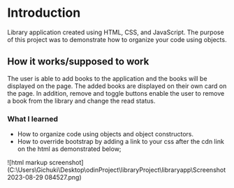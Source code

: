 
# Introduction
Library application created using HTML, CSS, and JavaScript. The purpose of this 
project was to demonstrate how to organize your code using objects.

## How it works/supposed to work
The user is able to add books to the application and the books will be displayed on the page.
The added books are displayed on their own card on the page. In addition, remove and toggle
buttons enable the user to remove a book from the library and change the read status.

### What I learned 

- How to organize code using objects and object constructors.
- How to override bootstrap by adding a link to your css after 
the cdn link on the html as demonstrated below;

![html markup screenshot](C:\Users\Gichuki\Desktop\odinProject\libraryProject\libraryapp\Screenshot 2023-08-29 084527.png)





